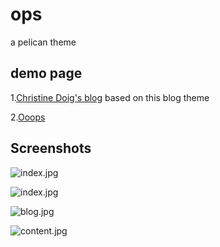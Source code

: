 # ops
a pelican theme

## demo page
1.[Christine Doig's blog](http://chdoig.github.io/) based on this blog theme

2.[Ooops](https://blog.ooops.me)

## Screenshots

![index.jpg](https://static.ooops.me/md-upload-1507429497963.png)

![index.jpg](https://static.ooops.me/md-upload-1507429548134.png)

![blog.jpg](https://static.ooops.me/md-upload-1507429571522.png)

![content.jpg](https://static.ooops.me/md-upload-1507429597010.png)
